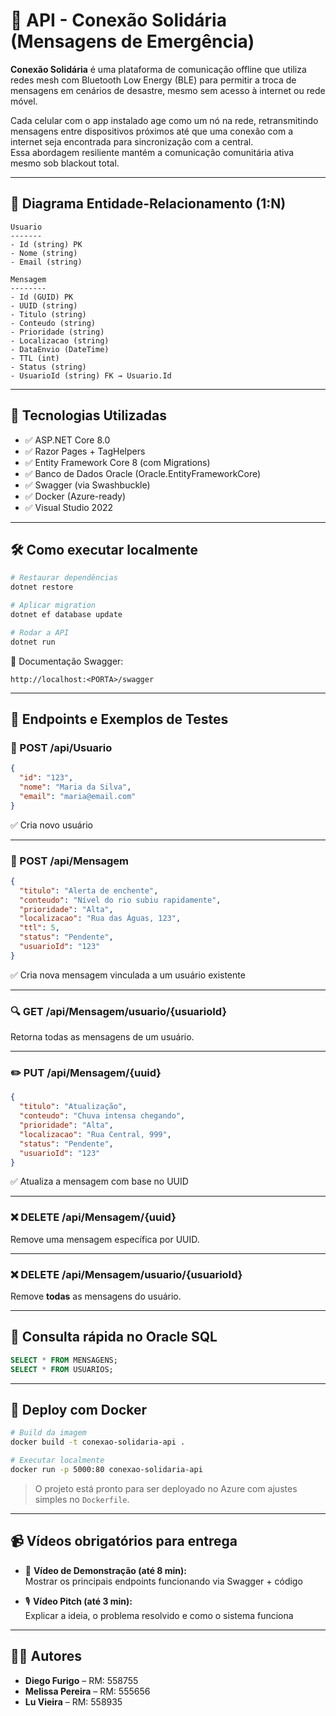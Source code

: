 
# 📡 API - Conexão Solidária (Mensagens de Emergência)

**Conexão Solidária** é uma plataforma de comunicação offline que utiliza redes mesh com Bluetooth Low Energy (BLE) para permitir a troca de mensagens em cenários de desastre, mesmo sem acesso à internet ou rede móvel.

Cada celular com o app instalado age como um nó na rede, retransmitindo mensagens entre dispositivos próximos até que uma conexão com a internet seja encontrada para sincronização com a central.  
Essa abordagem resiliente mantém a comunicação comunitária ativa mesmo sob blackout total.

---

## 🧩 Diagrama Entidade-Relacionamento (1:N)

```
Usuario
-------
- Id (string) PK
- Nome (string)
- Email (string)

Mensagem
--------
- Id (GUID) PK
- UUID (string)
- Titulo (string)
- Conteudo (string)
- Prioridade (string)
- Localizacao (string)
- DataEnvio (DateTime)
- TTL (int)
- Status (string)
- UsuarioId (string) FK → Usuario.Id
```

---

## 🚀 Tecnologias Utilizadas

- ✅ ASP.NET Core 8.0
- ✅ Razor Pages + TagHelpers
- ✅ Entity Framework Core 8 (com Migrations)
- ✅ Banco de Dados Oracle (Oracle.EntityFrameworkCore)
- ✅ Swagger (via Swashbuckle)
- ✅ Docker (Azure-ready)
- ✅ Visual Studio 2022

---

## 🛠 Como executar localmente

```bash
# Restaurar dependências
dotnet restore

# Aplicar migration
dotnet ef database update

# Rodar a API
dotnet run
```

📄 Documentação Swagger:
```
http://localhost:<PORTA>/swagger
```

---

## 🧪 Endpoints e Exemplos de Testes

### 📌 POST /api/Usuario

```json
{
  "id": "123",
  "nome": "Maria da Silva",
  "email": "maria@email.com"
}
```

✅ Cria novo usuário

---

### 📨 POST /api/Mensagem

```json
{
  "titulo": "Alerta de enchente",
  "conteudo": "Nível do rio subiu rapidamente",
  "prioridade": "Alta",
  "localizacao": "Rua das Águas, 123",
  "ttl": 5,
  "status": "Pendente",
  "usuarioId": "123"
}
```

✅ Cria nova mensagem vinculada a um usuário existente

---

### 🔍 GET /api/Mensagem/usuario/{usuarioId}

Retorna todas as mensagens de um usuário.

---

### ✏️ PUT /api/Mensagem/{uuid}

```json
{
  "titulo": "Atualização",
  "conteudo": "Chuva intensa chegando",
  "prioridade": "Alta",
  "localizacao": "Rua Central, 999",
  "status": "Pendente",
  "usuarioId": "123"
}
```

✅ Atualiza a mensagem com base no UUID

---

### ❌ DELETE /api/Mensagem/{uuid}

Remove uma mensagem específica por UUID.

---

### ❌ DELETE /api/Mensagem/usuario/{usuarioId}

Remove **todas** as mensagens do usuário.

---

## 🧾 Consulta rápida no Oracle SQL

```sql
SELECT * FROM MENSAGENS;
SELECT * FROM USUARIOS;
```

---

## 🐳 Deploy com Docker

```bash
# Build da imagem
docker build -t conexao-solidaria-api .

# Executar localmente
docker run -p 5000:80 conexao-solidaria-api
```

> O projeto está pronto para ser deployado no Azure com ajustes simples no `Dockerfile`.

---

## 📹 Vídeos obrigatórios para entrega

- 🎥 **Vídeo de Demonstração (até 8 min):**  
  Mostrar os principais endpoints funcionando via Swagger + código

- 🎙️ **Vídeo Pitch (até 3 min):**  
  Explicar a ideia, o problema resolvido e como o sistema funciona

---

## 👨‍💻 Autores

- **Diego Furigo** – RM: 558755  
- **Melissa Pereira** – RM: 555656  
- **Lu Vieira** – RM: 558935  
